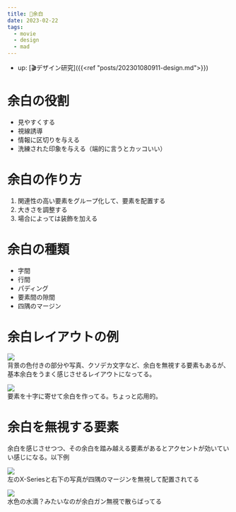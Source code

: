 ```yaml
---
title: 📝余白
date: 2023-02-22
tags:
  - movie
  - design
  - mad
---
```


- up: [🎬デザイン研究]({{<ref "posts/202301080911-design.md">}})

# 余白の役割
- 見やすくする
- 視線誘導
- 情報に区切りを与える
- 洗練された印象を与える（端的に言うとカッコいい）

# 余白の作り方
1. 関連性の高い要素をグループ化して、要素を配置する
2. 大きさを調整する
3. 場合によっては装飾を加える

# 余白の種類
- 字間
- 行間
- パディング
- 要素間の隙間
- 四隅のマージン

# 余白レイアウトの例
![](https://i.pinimg.com/564x/f2/a9/d0/f2a9d06ae06fde2b0d697e0368faa0a1.jpg)  
背景の色付きの部分や写真、クソデカ文字など、余白を無視する要素もあるが、基本余白をうまく感じさせるレイアウトになってる。  

![](https://i.pinimg.com/564x/ef/ee/1f/efee1f2b0618978f025eb91ad62fc20f.jpg)  
要素を十字に寄せて余白を作ってる。ちょっと応用的。


# 余白を無視する要素
余白を感じさせつつ、その余白を踏み越える要素があるとアクセントが効いていい感じになる。以下例

![](https://i.pinimg.com/564x/ec/b2/31/ecb2315fbb569f2f755c5c07df1e66dd.jpg)  
左のX-Seriesと右下の写真が四隅のマージンを無視して配置されてる  

![](https://i.pinimg.com/564x/fc/4e/c2/fc4ec28ffdfe4e73b8d8f9b734d2c3f6.jpg)  
水色の水滴？みたいなのが余白ガン無視で散らばってる